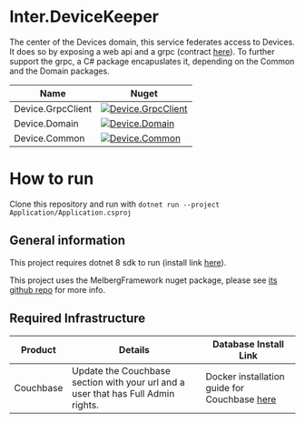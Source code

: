 # Inter.DeviceKeeper
The center of the Devices domain, this service federates access to Devices.  It does so by exposing a web api and a grpc (contract [here](https://github.com/InterMW/Inter.Device/blob/main/device.proto)).  To further support the grpc, a C# package encapuslates it, depending on the Common and the Domain packages.

|Name|Nuget|
|-|-|
|Device.GrpcClient|[![Device.GrpcClient](https://img.shields.io/nuget/v/Device.GrpcClient.svg)](https://www.nuget.org/packages/Device.GrpcClient/)
|Device.Domain|[![Device.Domain](https://img.shields.io/nuget/v/Device.Domain.svg)](https://www.nuget.org/packages/Device.Domain/)
|Device.Common|[![Device.Common](https://img.shields.io/nuget/v/Device.Common.svg)](https://www.nuget.org/packages/Device.Common/)|

# How to run

Clone this repository and run with `dotnet run --project Application/Application.csproj`

## General information

This project requires dotnet 8 sdk to run (install link [here](https://dotnet.microsoft.com/en-us/download/dotnet/8.0)).

This project uses the MelbergFramework nuget package, please see [its github repo](https://github.com/Joseph-Melberg/https://github.com/MelbergFramework) for more info.

## Required Infrastructure
|Product|Details|Database Install Link|
|-|-|-|
|Couchbase| Update the Couchbase section with your url and a user that has Full Admin rights.| Docker installation guide for Couchbase [here](https://docs.couchbase.com/server/current/install/getting-started-docker.html)|
